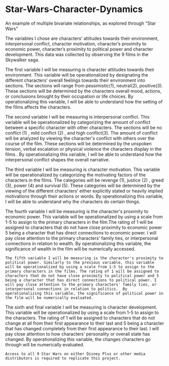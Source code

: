 # Star-Wars-Character-Dynamics
An example of multiple bivariate relationships, as explored through "Star Wars"


The variables I chose are characters’ attitudes towards their environment, interpersonal conflict, character motivation, character’s proximity to economic power, character’s proximity to political power and character development. This data was collected by observing the 9 films in the Skywalker saga. 


 The first variable I will be measuring is character attitudes towards their environment. This variable will be operationalized by designating the different characters' overall feelings towards their environment into sections. The sections will range from pessimistic(1), neutral(2), positive(3). These sections will be determined by the characters overall mood, actions, or conclusions brought by their occupation or life choices. By operationalizing this variable, I will be able to understand how the setting of the films affects the characters.

 
 The second variable I will be measuring is interpersonal conflict. This variable will be operationalized by categorizing the amount of conflict between a specific character with other characters. The sections will be no conflict (1) , mild conflict (2) , and high conflict(3). The amount of conflict will be analyzed by viewing the character's conflict with others over the course of the film. These sections will be determined by the unspoken tension, verbal escalation or physical violence the characters display in the films . By operationalizing this variable, I will be able to understand how the interpersonal conflict shapes the overall narrative.

 
  The third variable I will be measuring is character motivation. This variable will be operationalized by categorizing the motivating factors of the characters in the films. The categories will be revenge (1), justice (2) , greed (3), power (4) and survival (5).  These categories will be determined by the viewing of the different characters’ either explicitly stated or heavily implied motivations through their actions or words. By operationalizing this variable, I will be able to understand why the characters do certain things.
  
The fourth variable I will be measuring is the character's proximity to economic power. This variable will be operationalized by using a scale from 1-5 to assign to the primary characters in the film.The rating of 1 will be assigned to characters that do not have close proximity to economic power 5 being a character that has direct connections to economic power. I will pay close attention to the primary characters' family ties, or interpersonal connections in relation to wealth.  By operationalizing this variable, the significance of wealth in the film will be numerically accessed. 

 	The fifth variable I will be measuring is the character's proximity to political power. Similarly to the previous variable, this variable will be operationalized by using a scale from 1-5 to assign to the primary characters in the films. The rating of 1 will be assigned to characters that do not have close proximity to political power and 5 being a character that has direct connections to political power. I will pay close attention to the primary characters' family ties, or interpersonal connections in relation to politics.  By operationalizing this variable, the significance of political power in the film will be numerically evaluated. 
  
The sixth and final variable I will be measuring is character development. This variable will be operationalized by using a scale from 1-5 to assign to the characters.  The rating of 1 will be assigned to characters that do not  change at all from their first appearance to their last and 5 being a character that has changed completely from their first appearance to their last. I will pay close attention to how characters’ personality or overall state has changed. By operationalizing this variable, the changes characters go through will be numerically evaluated.


	Access to all 9 Star Wars on either Disney Plus or other media distributors is required to replicate this project.
